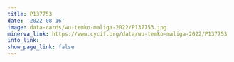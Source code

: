 ```yaml
---
title: P137753
date: '2022-08-16'
image: data-cards/wu-temko-maliga-2022/P137753.jpg
minerva_link: https://www.cycif.org/data/wu-temko-maliga-2022/P137753
info_link:
show_page_link: false
---
```

